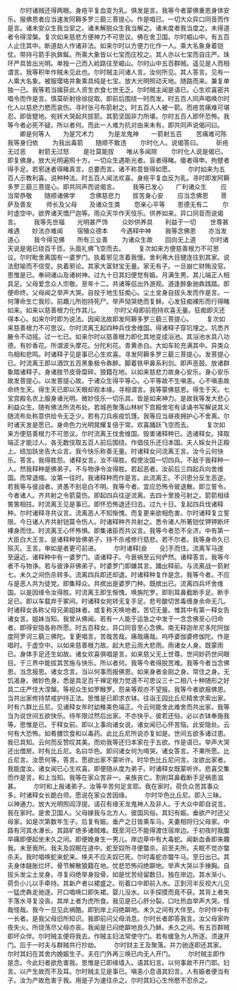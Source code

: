 <!-- { "loadSidebar": true } -->
　　尔时诸贼还得两眼。身疮平复血变为乳。俱发是言。我等今者蒙佛重恩身体安乐。报佛恩者应当速发阿耨多罗三藐三菩提心。作是唱已。一切大众异口同音而作是言。诸未安众生我当安之。诸未解脱众生我当解之。诸未度者我当度之。未得道者令得涅槃。复次如来慈悲方便神力不可思议。佛在舍卫国。尔时崛山中。有五百人止住其中。断道劫人作诸非法。如来尔时以方便力化作一人。乘大名象身着铠仗。带持弓箭手执鉾鋋。所乘大象皆以七宝而庄校之。其人亦以七宝而自庄严。珠环严具皆出光明。单独一己而入崄路往至崛山。尔时山中五百群贼。遥见是人而相谓言。我等积年作贼未见此也。尔时贼主问诸人言。汝何所见。其人答言。见有一人乘大名象。被服璎珞并象乘具纯是七宝。放大光明照动天地。随路而来。兼复单独一己。我等若当擒获此人资生衣食七世无乏。尔时贼主闻是语已。心生欢喜密共唱令而作是言。慎莫斫射徐徐捉取。即前后围绕一时而发。时五百人同声唱唤尔时化人以慈悲力愍而哀伤。寻时张弓布箭射之。时五百人人被一箭。而疮苦痛难可堪忍。即皆躄地。宛转大哭起共拔箭。其箭坚固非力所堪。尔时五百人即怀恐怖。我等今者必死不疑。所以者何。而此一人难为抗对由来未有。即共同声说偈问曰。
　　卿是何等人　　为是咒术力
　　为是龙鬼神　　一箭射五百
　　苦痛难可陈　　我等身归依
　　为我出毒箭　　随顺不敢违
　　尔时化人。说偈答曰。
　　斫疮无过恶　　射箭无过怒
　　是壮莫能拔　　唯从多闻除
　　尔时化人说是偈已。即复佛身。放大光明遍照十方。一切众生遇斯光者。盲者得睹。瘘者得申。拘躄者得手足。若邪迷者得睹真言。总要而言。诸不称意皆得如愿。
　　尔时如来为五百人示教利喜。说种种法。时五百人闻法欢喜。身疮平复血反为乳。寻时即发阿耨多罗三藐三菩提心。即共同声而说偈言。
　　我等已发心　　广利诸众生
　　应当常恭敬　　随顺诸佛学
　　念佛慈悲力　　拔苦身心安
　　应当念佛恩　　菩萨及善友
　　师长及父母　　及诸众生类
　　怨亲心平等　　恩德无有二
　　尔时虚空中。欲界诸天憍尸迦等。雨众天华作天伎乐。供养如来。异口同音而说偈言。
　　我等先世福　　光明甚严饰
　　众妙供养具　　利益于一切
　　世尊甚难遇　　妙法亦难闻
　　宿殖众德本　　今遇释中神
　　我等念佛恩　　亦当发道心
　　我今得见佛　　所有三业善
　　为诸众生故　　回向无上道
　　尔时诸天说是偈已绕百千匝。头面礼佛飞空而去。
　　复次如来方便慈善根力不可思议。尔时毗舍离国有一婆罗门。执着邪见贪着我慢。舍利弗大目揵连往到其家。说法慰喻而不信受。执着邪论。其家大富财宝无量。家无有子。一旦崩亡财贿没官。思惟是已。奉祠诸山及诸树神。过九十日其妇便觉有娠。月满生男。其儿端正人相具足。父母爱念众人宗敬。至年十二。共诸等侣出外游观。道逢醉象驰犇践踏。即便命终。父母闻之举声大哭。自投于地生狂痴心。尘土坌身自拔头发而作是言。一何薄命生亡我珍。前趣儿所抱持死尸。举声恸哭绝而复稣。心发狂痴裸形而行得睹如来。如来以慈善根力化作其儿。
　　尔时父母即前抱持欢喜无量。狂痴即灭还得本心。如来尔时即为说法。因闻法故即发阿耨多罗三藐三菩提心。
　　复次如来慈善根力不可思议。尔时流离王起四种兵伐舍维国。得诸释子穿坑埋之。坑悉齐腋令不动摇。过一七已。如来尔时以慈善根力即化其地变成浴池。其浴池水具八功德。有妙香花。所谓波头摩花。分陀利花。青黄赤白。大如车轮充满其中。异类众鸟相和悲鸣。时诸释子见是事已心生欢喜。寻发阿耨多罗三藐三菩提心。发菩提心已。时流离王即以酒饮五百黑象极令犇醉。脚着铁甲鼻系利剑。即声恶鼓。放诸群象踏诸释子。身诸肢节皮骨糜碎。狼籍在地。以如来慈悲力故身心安乐。身心安乐故发菩提心。以发菩提心故。于诸众生得平等心。心平等故不生嗔恚。心不嗔恚故命终生天。得生天已即以天眼却观本缘。寻相谓言。我等蒙佛慈恩。得生于天。七宝宫殿名衣上服身诸光明。微妙伎乐一切乐具。皆是如来神力。是故我等发大悲心利益众生。随有佛法所流布处。若城邑聚落山林树下宫殿舍宅有读诵书写解说其义随流布处称意供给令无乏少。若有刀兵疾疫饥馑。我等应当昼夜拥护心不舍离。尔时诸天发是愿已。身命色力光明晃耀复倍于常。欢喜踊跃飞空而去。
　　复次如来方便慈善根力不可思议。尔时流离王伐舍维国。毁害诸释种已。选诸释女。择取端正才能过人。各无数伎取五百人前后围绕。作倡伎乐还归本国。夫人婇女升正殿上。结加趺坐告大众言。我今快乐称善无量。时诸释女问流离王言。汝今云何快乐。答言。我得胜怨。诸释女言。汝不得胜。假使汝国一切四兵。不敌于我释种一人。然我释种是佛弟子。不与物诤令汝得胜。若起恶者。汝前后三四起兵向舍维国。而常退缩。汝第一往时。我诸释种而作是言。此流离王。不识恩分反生恶逆。若我等与彼战者。贤愚不别皂白不明。我等今者。宜应恐怖令彼退散。即立誓令。今者诸人。齐共射之令箭莫伤。即起四兵往逆流离。去四十里挽弓射之。箭箭相续筈筈相拄。时流离王见是事已。即怀恐怖退还归去。过九十日。复起四兵伐诸释种。尔时诸释寻共议言。流离恶人不知惭愧。而复更来欲相危害。尔时诸释复立誓限。今日诸人齐共射铠莫令伤人。时诸释种齐共射之。悉令诸人所著铠仗钾钾断坏裸身而住。时流离王心怀怖惧。即集诸臣而共议言。我等今者恐不全济。中有第一大臣白大王言。是诸释种皆佛弟子。持不杀戒修行慈悲。若不尔者。我等身命久已殒灭。王言。审如是者更可前进。
　　尔时诸释[僉　　殳]手而住。流离军马遂至逼近。诸释种中有一婆罗门。语诸释子。今衰祸至云何俨然。诸释答言。我等今者不与物诤。若与彼诤非佛弟子。时婆罗门即嫌其言。踊出释前。与流离战一箭射七。未久之间伤杀转多。流离四兵即还却退。时诸释种复作是念。我等今者。不应与是恶人共为徒党。即集释众。共摈出是婆罗门种。既摈出已。流离四兵坏舍维国。以是因缘令汝得胜。时流离王即生惭愧。唤旃陀罗。即刵耳鼻截断手足。断手足已。即以车载弃于冢间。时诸释女宛转无复手足。悲号酸切苦毒缠身余命无几。时诸释女各称父母兄弟姐妹者。或复称天唤地者。苦切无量。惟其中有第一释女告诸女言。姐妹当知。我曾从佛闻。若有一人能于运急之中发于一念念佛至心归命者。即得安隐各称所愿。时五百释女。异口同音至心念佛。南无释迦牟尼多陀阿伽度阿罗诃三藐三佛陀。复更唱言。苦哉苦哉。痛哉痛哉。呜呼婆伽婆修伽陀。作是唱时。于虚空中。以如来慈善根力故。起大悲云雨大悲雨。雨诸女人身。既蒙雨已。身体手足还生如故。诸女欢喜俱唱是言。如来慈父无上世尊。世间妙药世间眼目。于三界中能拔其苦施与快乐。所以者何。我等今者得脱苦难。我等今者当念佛恩。当念报恩。诸女念言。当以何事而报佛恩。如来身者金刚之身。常住之身。无饥渴身。微妙色身。悉是具足百千禅定根力觉道不可思议三十二相八十种随形之好具二庄严住大涅槃。等视众生如罗睺罗。怨亲等观亦不望报。我等今者欲报佛恩。当共出家修持禁戒护持正法。思惟是已即求衣钵。往诣王园比丘尼精舍求索出家。时有六群比丘尼。见诸释女年时幼稚美色端正。今云何能舍此难舍而共出家。我等当为说世间五欲快乐。待年限过然后出家。不亦快乎。彼若还俗。必以衣钵奉施我等。思惟是已。于释女前。即以上事向诸女说。诸女闻已心怀苦恼。此安隐处。云何有大恐怖。如肴膳饮食和以毒药。此比丘尼所说亦复如是。世间五欲多诸过患。我已具知。云何而反赞叹其美。而劝我等还归本家在于五欲。作是语已。举声大哭还出僧房。时有比丘尼。名曰华色。即问诸女何为啼哭。诸女答言。不果所愿。比丘尼言。汝愿何等。答言。愿欲出家不蒙听许。时华色比丘尼问言。汝欲出家者。我能度汝。诸女闻已心生欢喜。即便随从度为弟子。时诸释女既蒙听许。悲喜交集而作是言。和上当知。我等在家众苦非一。亲族丧亡。割削耳鼻截断手足祸患滋甚。
　　尔时和上报诸弟子。汝等辛苦何足言耶。我在家时。荷负众苦其事众多。时诸释女长跪白师。愿说在家众苦因缘。
　　尔时华色比丘尼。即入三昧。以神通力。放大光明照阎浮提。请召有缘天龙鬼神人及非人。于大众中即自说言。我在家时。是舍卫国人。父母嫁我与北方人。彼国风俗。其妇有娠。垂欲产时还父母家。如是次第数年生子。后复有娠。垂产之日皆乘车马。夫妻相将归父母家。中路有河其水瀑长。其路旷绝多诸贼难。既至河已不能得渡住宿岸边。于初夜时我腹卒痛即便起坐未久之间。即便娩身生一男儿。岸边草中有大毒蛇。闻新血香即来趣我。未至我所。我夫及奴眠在道中。蛇至奴所寻便螫杀。前至夫所。夫眠不觉亦螫杀夫。我时唱唤蛇来蛇来。唤夫不应夫奴已死。尔时毒蛇亦螫牛马。至日出已。其夫身体膖胀烂坏。骨节解散狼籍在地。忧悲恐怖闷绝躃地。举声大哭以手捶胸。自拔头发尘土坌身。寻复闷绝举身投骨。如是忧苦经留数日。独在岸边。其水渐小。荷负小儿以手牵持。其新产者以裙盛之。衔着口中即前入水。正到河半反视大儿见一猛虎犇走驰逐。开口唱唤口即失裙。婴儿没水。以手探摸而竟不获。其背上者失手落水寻复没丧。其岸上者为虎所食。我见是已心肝分裂。口吐热血举声大哭。怪哉怪哉。我今一旦见此祸酷。即到岸上闷绝躃地。未久之间有大伴至。尔时伴中有一长者。是我父母旧所知识。我即前问父母消息。尔时长者即答我言。汝父母家昨夜失火。所烧荡尽父母亦丧。我闻是已闷绝躃地良久乃稣。未久之间。有五百群贼即坏众伴。尔时贼主便将我去。作贼主妇法常使守门。若有缓急为人所逐。须速开门。后于一时夫与群贼共行抄劫。
　　尔时财主王及聚落。并力驰逐即还其家。尔时其妇在其舍内娩娠生子。夫在门外再三唤已内无人开门。
　　尔时贼主即作是念。今此妇者欲危害我。思惟是已即缘墙入。语其妇言。以何事故不开门耶。妇言。以产生故而不及耳。尔时贼主见是事已。嗔恚小息语其妇言。人有娠者便当有子。汝为产故危害于我。用是子为速往杀之。尔时其妇心生怜愍不忍杀之。
